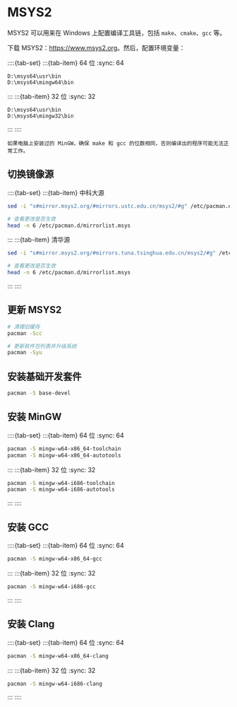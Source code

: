 # MSYS2

MSYS2 可以用来在 Windows 上配置编译工具链，包括 `make`、`cmake`、`gcc` 等。

下载 MSYS2：<https://www.msys2.org>。然后，配置环境变量：

::::{tab-set}
:::{tab-item} 64 位
:sync: 64
```text
D:\msys64\usr\bin
D:\msys64\mingw64\bin
```
:::
:::{tab-item} 32 位
:sync: 32
```text
D:\msys64\usr\bin
D:\msys64\mingw32\bin
```
:::
::::

```{warning}
如果电脑上安装过的 MinGW，确保 make 和 gcc 的位数相同，否则编译出的程序可能无法正常工作。
```

## 切换镜像源

::::{tab-set}
:::{tab-item} 中科大源
```bash
sed -i "s#mirror.msys2.org/#mirrors.ustc.edu.cn/msys2/#g" /etc/pacman.d/mirrorlist*

# 查看更改是否生效
head -n 6 /etc/pacman.d/mirrorlist.msys
```
:::
:::{tab-item} 清华源
```bash
sed -i "s#mirror.msys2.org/#mirrors.tuna.tsinghua.edu.cn/msys2/#g" /etc/pacman.d/mirrorlist*

# 查看更改是否生效
head -n 6 /etc/pacman.d/mirrorlist.msys
```
:::
::::

## 更新 MSYS2

```bash
# 清理旧缓存
pacman -Scc

# 更新软件包列表并升级系统
pacman -Syu
```

## 安装基础开发套件

```bash
pacman -S base-devel
```

## 安装 MinGW

::::{tab-set}
:::{tab-item} 64 位
:sync: 64
```bash
pacman -S mingw-w64-x86_64-toolchain
pacman -S mingw-w64-x86_64-autotools
```
:::
:::{tab-item} 32 位
:sync: 32
```bash
pacman -S mingw-w64-i686-toolchain
pacman -S mingw-w64-i686-autotools
```
:::
::::

## 安装 GCC

::::{tab-set}
:::{tab-item} 64 位
:sync: 64
```bash
pacman -S mingw-w64-x86_64-gcc
```
:::
:::{tab-item} 32 位
:sync: 32
```bash
pacman -S mingw-w64-i686-gcc
```
:::
::::

## 安装 Clang

::::{tab-set}
:::{tab-item} 64 位
:sync: 64
```bash
pacman -S mingw-w64-x86_64-clang
```
:::
:::{tab-item} 32 位
:sync: 32
```bash
pacman -S mingw-w64-i686-clang
```
:::
::::
